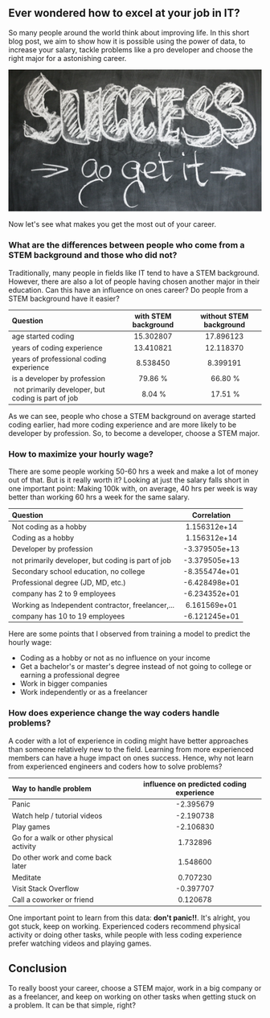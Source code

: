 ## Ever wondered how to excel at your job in IT?

So many people around the world think about improving life. In this short blog post, we aim to show how it is possible using the power of data, to increase your salary, tackle problems like a pro developer and choose the right major for a astonishing career. 

![Image](success_pic.jpg)

Now let's see what makes you get the most out of your career.

### What are the differences between people who come from a STEM background and those who did not?

Traditionally, many people in fields like IT tend to have a STEM background. However, there are also a lot of people having chosen another major in their education. Can this have an influence on ones career? Do people from a STEM background have it easier?

| Question | with STEM background        | without STEM background  |
|:-------------|:-------------:| :-----:|
| age started coding      | 15.302807	 | 17.896123 |
| years of coding experience      | 13.410821	      |  12.118370	 |
| years of professional coding experience | 8.538450 |  8.399191 |
| is a developer by profession | 79.86 % | 66.80 % |
| not primarily developer, but coding is part of job | 8.04 % | 17.51 % |

As we can see, people who chose a STEM background on average started coding earlier, had more coding experience and are more likely to be developer by profession. So, to become a developer, choose a STEM major.

### How to maximize your hourly wage?

There are some people working 50-60 hrs a week and make a lot of money out of that. But is it really worth it? Looking at just the salary falls short in one important point: Making 100k with, on average, 40 hrs per week is way better than working 60 hrs a week for the same salary. 

| Question |	Correlation |
|:-------------|:-------------:|
| Not coding as a hobby	| 1.156312e+14|
| Coding as a hobby | 1.156312e+14	|
| Developer by profession |	-3.379505e+13	|
| not primarily developer, but coding is part of job |	-3.379505e+13	|
| Secondary school education, no college |	-8.355474e+01	|
| Professional degree (JD, MD, etc.)| -6.428498e+01	|
| company has 2 to 9 employees| -6.234352e+01	|
| Working as Independent contractor, freelancer,... |	6.161569e+01	|
| company has 10 to 19 employees |	-6.121245e+01	|

Here are some points that I observed from training a model to predict the hourly wage:

- Coding as a hobby or not as no influence on your income
- Get a bachelor's or master's degree instead of not going to college or earning a professional degree
- Work in bigger companies
- Work independently or as a freelancer

### How does experience change the way coders handle problems?

A coder with a lot of experience in coding might have better approaches than someone relatively new to the field. Learning from more experienced members can have a huge impact on ones success. Hence, why not learn from experienced engineers and coders how to solve problems?

| Way to handle problem | influence on predicted coding experience |
|:-------------|:-------------:|
| Panic	| -2.395679|
| Watch help / tutorial videos| -2.190738|
| Play games |-2.106830 |
| Go for a walk or other physical activity |1.732896|
|Do other work and come back later |1.548600 |
| Meditate	|0.707230|
| Visit Stack Overflow| -0.397707	|
| Call a coworker or friend |0.120678|

One important point to learn from this data: **don't panic!!**. It's alright, you got stuck, keep on working. Experienced coders recommend physical activity or doing other tasks, while people with less coding experience prefer watching videos and playing games.

## Conclusion

To really boost your career, choose a STEM major, work in a big company or as a freelancer, and keep on working on other tasks when getting stuck on a problem. It can be that simple, right?
